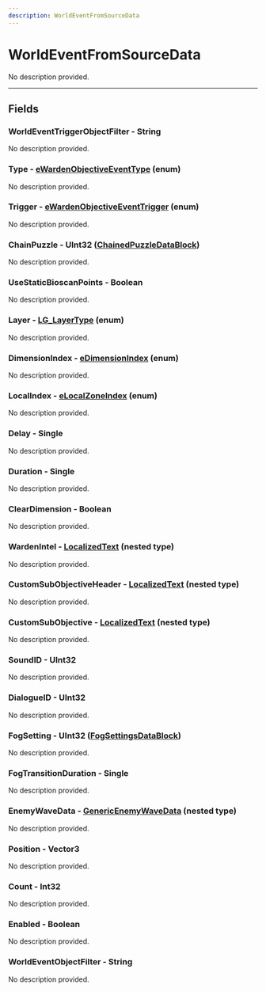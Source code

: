 ```yaml
---
description: WorldEventFromSourceData
---
```


# WorldEventFromSourceData

No description provided.

***

## Fields

### WorldEventTriggerObjectFilter - String

No description provided.

### Type - [eWardenObjectiveEventType](../enum-types.md#ewardenobjectiveeventtype) (enum)

No description provided.

### Trigger - [eWardenObjectiveEventTrigger](../enum-types.md#ewardenobjectiveeventtrigger) (enum)

No description provided.

### ChainPuzzle - UInt32 ([ChainedPuzzleDataBlock](../datablocks/main/chainedpuzzle.md))

No description provided.

### UseStaticBioscanPoints - Boolean

No description provided.

### Layer - [LG_LayerType](../enum-types.md#lg_layertype) (enum)

No description provided.

### DimensionIndex - [eDimensionIndex](../enum-types.md#edimensionindex) (enum)

No description provided.

### LocalIndex - [eLocalZoneIndex](../enum-types.md#elocalzoneindex) (enum)

No description provided.

### Delay - Single

No description provided.

### Duration - Single

No description provided.

### ClearDimension - Boolean

No description provided.

### WardenIntel - [LocalizedText](./localizedtext.md) (nested type)

No description provided.

### CustomSubObjectiveHeader - [LocalizedText](./localizedtext.md) (nested type)

No description provided.

### CustomSubObjective - [LocalizedText](./localizedtext.md) (nested type)

No description provided.

### SoundID - UInt32

No description provided.

### DialogueID - UInt32

No description provided.

### FogSetting - UInt32 ([FogSettingsDataBlock](../datablocks/main/fogsettings.md))

No description provided.

### FogTransitionDuration - Single

No description provided.

### EnemyWaveData - [GenericEnemyWaveData](./genericenemywavedata.md) (nested type)

No description provided.

### Position - Vector3

No description provided.

### Count - Int32

No description provided.

### Enabled - Boolean

No description provided.

### WorldEventObjectFilter - String

No description provided.
